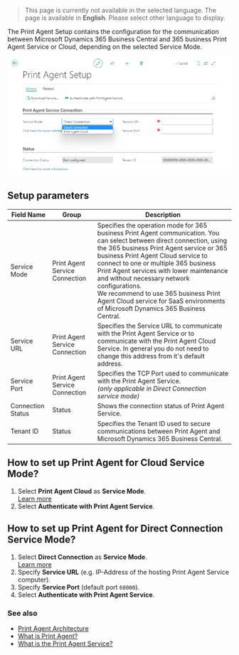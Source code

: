 > This page is currently not available in the selected language. The page is available in **English**. Please select other language to display.

The Print Agent Setup contains the configuration for the communication between Microsoft Dynamics 365 Business Central and 365 business Print Agent Service or Cloud, depending on the selected Service Mode.

![Print Agent Setup](/assets/images/365-business-print-agent/e8147ed3f3a4ba5810c3843510ab68734ce904d7857a0f0b3c60b90851aeae41.png)

## Setup parameters

| Field Name | Group | Description |
| --- | --- | --- |
| Service Mode | Print Agent Service Connection | Specifies the operation mode for 365 business Print Agent communication. You can select between direct connection, using the 365 business Print Agent service or 365 business Print Agent Cloud service to connect to one or multiple 365 business Print Agent services with lower maintenance and without necessary network configurations.<br>We recommend to use 365 business Print Agent Cloud service for SaaS environments of Microsoft Dynamics 365 Business Central. |
| Service URL | Print Agent Service Connection | Specifies the Service URL to communicate with the Print Agent Service or to communicate with the Print Agent Cloud Service. In general you do not need to change this address from it's default address. |
| Service Port | Print Agent Service Connection | Specifies the TCP Port used to communicate with the Print Agent Service.<br>_(only applicable in Direct Connection service mode)_ |
| Connection Status | Status | Shows the connection status of Print Agent Service. |
| Tenant ID | Status | Specifies the Tenant ID used to secure communications between Print Agent and Microsoft Dynamics 365 Business Central. |

## How to set up Print Agent for Cloud Service Mode?

 1. Select **Print Agent Cloud** as **Service Mode**.<br>[Learn more](../print-agent-whatis/#architecture)
 2. Select **Authenticate with Print Agent Service**.

## How to set up Print Agent for Direct Connection Service Mode?

 1. Select **Direct Connection** as **Service Mode**.<br>[Learn more](../print-agent-whatis/#architecture)
 2. Specify **Service URL** (e.g. IP-Address of the hosting Print Agent Service computer).
 3. Specify **Service Port** (default port `60000`).
 4. Select **Authenticate with Print Agent Service**.

### See also

 - [Print Agent Architecture](../print-agent-whatis/#architecture)
 - [What is Print Agent?](../print-agent-whatis/)
 - [What is the Print Agent Service?](../print-agent-client-whatis/)